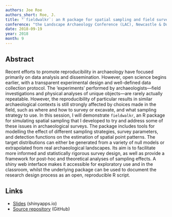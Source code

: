 ```yaml
---
authors: Joe Roe
authors_short: Roe, J.
title: "`fieldwalkr`: an R package for spatial sampling and field survey simulation"
conference: "the Landscape Archaeology Conference (LAC), Newcastle & Durham"
date: 2018-09-19
year: 2018
month: 9
---
```


## Abstract

Recent efforts to promote reproducibility in archaeology have focused primarily on data analysis and dissemination. However, open science begins earlier, with a transparent experimental design and well-defined data collection protocol. The ‘experiments’ performed by archaeologists—field investigations and physical analyses of unique objects—are rarely actually repeatable. However, the reproducibility of particular results in similar archaeological contexts is still strongly affected by choices made in the field, such as where and how to survey or excavate, and what sampling strategy to use. In this session, I will demonstrate `fieldwalkr`, an R package for simulating spatial sampling that I developed to try and address some of these issues in archaeological surveys. The package includes tools for modelling the effect of different sampling strategies, survey parameters, and detection functions on the estimation of spatial point patterns. The target distributions can either be generated from a variety of null models or extrapolated from real archaeological landscapes. Its aim is to facilitate more informed and statistically rigorous survey design, as well as provide a framework for post-hoc and theoretical analyses of sampling effects. A shiny web interface makes it accessible for exploratory use and in the classroom, whilst the underlying package can be used to document the research design process as an open, reproducible R script.

## Links

* [Slides](https://joeroe.shinyapps.io/LAC2018_fieldwalkr/) (shinyapps.io)
* [Source repository](https://github.com/ISAAKiel/LAC2018_Session_44C/) (GitHub)
